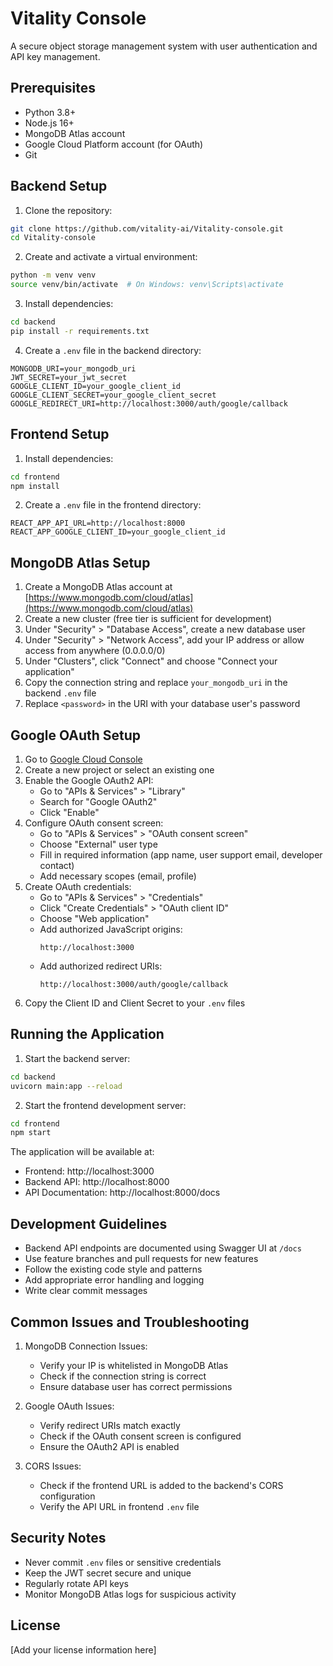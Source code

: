 # Vitality Console

A secure object storage management system with user authentication and API key management.

## Prerequisites

- Python 3.8+
- Node.js 16+
- MongoDB Atlas account
- Google Cloud Platform account (for OAuth)
- Git

## Backend Setup

1. Clone the repository:

```bash
git clone https://github.com/vitality-ai/Vitality-console.git
cd Vitality-console
```

2. Create and activate a virtual environment:

```bash
python -m venv venv
source venv/bin/activate  # On Windows: venv\Scripts\activate
```

3. Install dependencies:

```bash
cd backend
pip install -r requirements.txt
```

4. Create a `.env` file in the backend directory:

```env
MONGODB_URI=your_mongodb_uri
JWT_SECRET=your_jwt_secret
GOOGLE_CLIENT_ID=your_google_client_id
GOOGLE_CLIENT_SECRET=your_google_client_secret
GOOGLE_REDIRECT_URI=http://localhost:3000/auth/google/callback
```

## Frontend Setup

1. Install dependencies:

```bash
cd frontend
npm install
```

2. Create a `.env` file in the frontend directory:

```env
REACT_APP_API_URL=http://localhost:8000
REACT_APP_GOOGLE_CLIENT_ID=your_google_client_id
```

## MongoDB Atlas Setup

1. Create a MongoDB Atlas account at [https://www.mongodb.com/cloud/atlas](https://www.mongodb.com/cloud/atlas)
2. Create a new cluster (free tier is sufficient for development)
3. Under "Security" > "Database Access", create a new database user
4. Under "Security" > "Network Access", add your IP address or allow access from anywhere (0.0.0.0/0)
5. Under "Clusters", click "Connect" and choose "Connect your application"
6. Copy the connection string and replace `your_mongodb_uri` in the backend `.env` file
7. Replace `<password>` in the URI with your database user's password

## Google OAuth Setup

1. Go to [Google Cloud Console](https://console.cloud.google.com/)
2. Create a new project or select an existing one
3. Enable the Google OAuth2 API:
   - Go to "APIs & Services" > "Library"
   - Search for "Google OAuth2"
   - Click "Enable"
4. Configure OAuth consent screen:
   - Go to "APIs & Services" > "OAuth consent screen"
   - Choose "External" user type
   - Fill in required information (app name, user support email, developer contact)
   - Add necessary scopes (email, profile)
5. Create OAuth credentials:
   - Go to "APIs & Services" > "Credentials"
   - Click "Create Credentials" > "OAuth client ID"
   - Choose "Web application"
   - Add authorized JavaScript origins:
     ```
     http://localhost:3000
     ```
   - Add authorized redirect URIs:
     ```
     http://localhost:3000/auth/google/callback
     ```
6. Copy the Client ID and Client Secret to your `.env` files

## Running the Application

1. Start the backend server:

```bash
cd backend
uvicorn main:app --reload
```

2. Start the frontend development server:

```bash
cd frontend
npm start
```

The application will be available at:

- Frontend: http://localhost:3000
- Backend API: http://localhost:8000
- API Documentation: http://localhost:8000/docs

## Development Guidelines

- Backend API endpoints are documented using Swagger UI at `/docs`
- Use feature branches and pull requests for new features
- Follow the existing code style and patterns
- Add appropriate error handling and logging
- Write clear commit messages

## Common Issues and Troubleshooting

1. MongoDB Connection Issues:

   - Verify your IP is whitelisted in MongoDB Atlas
   - Check if the connection string is correct
   - Ensure database user has correct permissions

2. Google OAuth Issues:

   - Verify redirect URIs match exactly
   - Check if the OAuth consent screen is configured
   - Ensure the OAuth2 API is enabled

3. CORS Issues:
   - Check if the frontend URL is added to the backend's CORS configuration
   - Verify the API URL in frontend `.env` file

## Security Notes

- Never commit `.env` files or sensitive credentials
- Keep the JWT secret secure and unique
- Regularly rotate API keys
- Monitor MongoDB Atlas logs for suspicious activity

## License

[Add your license information here]
